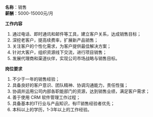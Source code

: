 **名称**：销售  
**薪酬**：5000-15000元/月  

**工作内容**

1. 通过电话、即时通讯和邮件等工具，建立客户关系，达成销售目标；
2. 深挖老客户，提高续费率，扩展新产品销售；
3. 关注客户的个性化需求，为客户提供最佳解决方案；
4. 针对大客户，组织资源线下交流，进行项目销售；
5. 发展代理商和渠道伙伴，实现公司市场战略与销售目标。


**岗位要求**

1. 不少于一年的销售经验；
2. 具备良好的客户意识、团队精神、协调沟通能力，责任性强；
3. 协调并运用公司内部各职能部门的资源，达到销售业绩，满足客户需求；
4. 善于使用 CRM 软件管理工作过程；
5. 具备基本的IT行业与产品知识，有IT销售经验者优先；
6. 本科以上的学历，1-3年以上的工作经验。